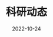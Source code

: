 ---
title: 科研动态
date: 2022-10-24
type: landing
# cms_exclude: true

# # View.
# view: citation

# # Optional header image (relative to `static/media/` folder).
# banner:
#   caption: ''
#   image: ''

sections:
  - block: markdown
    id: papers
    content:
      title: 科研动态
      text: |-
        {{< research-news >}}
---